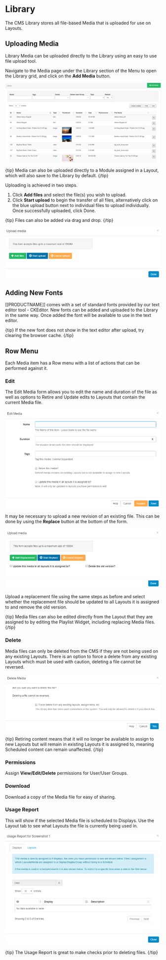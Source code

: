<!--toc=media-->

# Library 

The CMS Library stores all file-based Media that is uploaded for use on Layouts.

## Uploading Media

Library Media can be uploaded directly to the Library using an easy to use file upload tool.

Navigate to the Media page under the Library section of the Menu to open the Library grid, and click on the **Add Media** button.

![Media Library](img/media_Library_grid.png)

{tip}
Media can also be uploaded directly to a Module assigned in a Layout, which will also save to the Library by default.
{/tip}

Uploading is achieved in two steps.

1. Click **Add files** and select the file(s) you wish to upload.
2. Click **Start upload** to begin the transfer of all files, alternatively click on the blue upload button next to individual files to upload individually. Once successfully uploaded, click Done.

{tip}
Files can also be added via drag and drop.
{/tip}

![Media Library Upload](img/media_library_upload.png)



## Adding New Fonts

[[PRODUCTNAME]] comes with a set of standard fonts provided by our text editor tool - CKEditor. New fonts can be added and uploaded to the Library in the same way. Once added the font will be available to use in the text editor.

{tip}
If the new font does not show in the text editor after upload, try clearing the browser cache.
{/tip}

## Row Menu

Each Media item has a Row menu with a list of actions that can be performed against it.

### Edit

The Edit Media form allows you to edit the name and duration of the file as well as options to Retire and Update edits to Layouts that contain the current Media file.

![Edit Media](img/media_edit.png)

It may be necessary to upload a new revision of an existing file. This can be done by using the **Replace** button at the bottom of the form.

![Replace Media](img/media_replace.png)

Upload a replacement file using the same steps as before and select whether the replacement file should be updated to all Layouts it is assigned to and remove the old version.

{tip}
Media files can also be edited directly from the Layout that they are assigned to by editing the Playlist Widget, including replacing Media files.
{/tip}

### Delete

Media files can only be deleted from the CMS if they are not being used on any existing Layouts. There is an option to force a delete from any existing Layouts which must be used with caution, deleting a file cannot be reversed.

![Delete Media](img/media_delete.png)

{tip}
Retiring content means that it will no longer be available to assign to new Layouts but will remain in existing Layouts it is assigned to, meaning Scheduled content can remain unaffected.
{/tip}

### Permissions

Assign **View/Edit/Delete** permissions for User/User Groups.

### Download

Download a copy of the Media file for easy of sharing.

### Usage Report

This will show if the selected Media file is scheduled to Displays. Use the Layout tab to see what Layouts the file is currently being used in.

![Library Usage Report](img/media_library_usage_report.png)

{tip}
The Usage Report is great to make checks prior to deleting files.
{/tip}